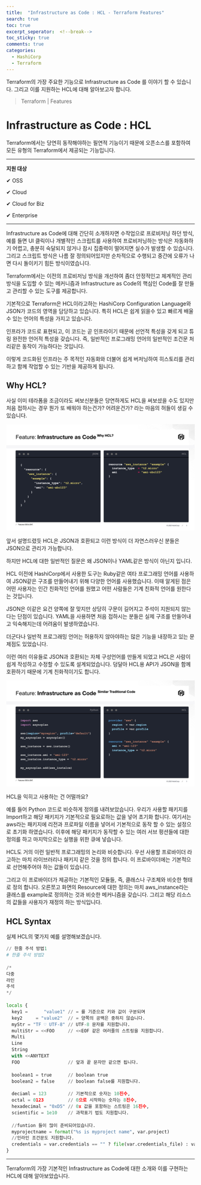 ```yaml
---
title:  "Infrastructure as Code : HCL - Terraform Features"
search: true
toc: true
excerpt_seperator:  <!--break-->
toc_sticky: true
comments: true
categories: 
  - HashiCorp
  - Terraform
---
```


<!--break-->

Terraform의 가장 주요한 기능으로 Infrastructure as Code 를 이야기 할 수 있습니다. 그리고 이를 지원하는 HCL에 대해 알아보고자 합니다.



> Terraform | Features

# Infrastructure as Code : HCL



Terraform에서는 당연히 동작해야하는 필연적 기능이기 때문에 오픈소스를 포함하여 모든 유형의 Terraform에서 제공되는 기능입니다.

---

**지원 대상**

✔︎ OSS

✔︎ Cloud

✔︎ Cloud for Biz

✔︎ Enterprise

---

Infrastructure as Code에 대해 간단히 소개하자면 수작업으로 프로비저닝 하던 방식, 예를 들면 UI 클릭이나 개별적인 스크립트를 사용하여 프로비저닝하는 방식은 자동화하기 어렵고, 충분히 숙달되지 않거나 잠시 집중력이 떨어지면 실수가 발생할 수 있습니다. 그리고 스크립트 방식은 나름 잘 정의되어있지만 순차적으로 수행되고 중간에 오류가 나면 다시 돌이키기 힘든 방식이였습니다.

Terraform에서는 이전의 프로비저닝 방식을 개선하여 좀더 안정적인고 체계적인 관리 방식을 도입할 수 있는 메커니즘과 Infrastructure as Code의 핵심인 Code를 잘 만들고 관리할 수 있는 도구를 제공합니다.

기본적으로 Terraform은 HCL이라고하는 HashiCorp Configuration Language와 JSON가 코드의 영역을 담당하고 있습니다. 특히 HCL은 쉽게 읽을수 있고 빠르게 배울 수 있는 언어의 특성을 가지고 있습니다.

인프라가 코드로 표현되고, 이 코드는 곧 인프라이기 때문에 선언적 특성을 갖게 되고 튜링 완전한 언어적 특성을 갖습니다. 즉, 일반적인 프로그래밍 언어의 일반적인 조건문 처리같은 동작이 가능하다는 것입니다.

이렇게 코드화된 인프라는 주 목적인 자동화와 더불어 쉽게 버저닝하여 히스토리를 관리하고 함께 작업할 수 있는 기반을 제공하게 됩니다.



## Why HCL?

사실 이미 테라폼을 조금이라도 써보신분들은 당연하게도 HCL을 써보셨을 수도 있지만 처음 접하시는 경우 뭔가 또 배워야 하는건가? 어려운건가? 라는 마음의 허들이 생길 수 있습니다.

![Terraform_Features_Master(KR) - Google Slides 2020-07-14 22-27-59](https://raw.githubusercontent.com/Great-Stone/images/master/uPic/Terraform_Features_Master%28KR%29%20-%20Google%20Slides%202020-07-14%2022-27-59.png)

앞서 설명드렸듯 HCL은 JSON과 호환되고 이런 방식이 더 자연스러우신 분들은 JSON으로 관리가 가능합니다.

하지만 HCL에 대한 일반적인 질문은 왜 JSON이나 YAML같은 방식이 아닌지 입니다.

HCL 이전에 HashiCorp에서 사용한 도구는 Ruby같은 여타 프로그래밍 언어를 사용하여 JSON같은 구조를 만들어내기 위해 다양한 언어를 사용했습니다. 이때 알게된 점은 어떤 사용자는 인간 친화적인 언어를 원했고 어떤 사람들은 기계 친화적 언어를 원한다는 것입니다.

JSON은 이같은 요건 양쪽에 잘 맞지만 상당히 구문이 길어지고 주석이 지원되지 않는 다는 단점이 있습니다. YAML을 사용하면 처음 접하시는 분들은 실제 구조를 만들어내고 익숙해지는데 어려움이 발생하였습니다.

더군다나 일반적 프로그래밍 언어는 허용하지 않아야하는 많은 기능을 내장하고 있는 문제점도 있었습니다.

이런 여러 이유들로 JSON과 호환되는 자체 구성언어를 만들게 되었고 HCL은 사람이 쉽게 작성하고 수정할 수 있도록 설계되었습니다. 덩달아 HCL용 API가 JSON을 함께 호환하기 때문에 기계 친화적이기도 합니다.

![Terraform_Features_Master(KR) - Google Slides 2020-07-14 22-28-30](https://raw.githubusercontent.com/Great-Stone/images/master/uPic/Terraform_Features_Master%28KR%29%20-%20Google%20Slides%202020-07-14%2022-28-30.png)

HCL을 익히고 사용하는 건 어떨까요?

예를 들어 Python 코드로 비슷하게 정의를 내려보았습니다. 우리가 사용할 패키지를 Import하고 해당 패키지가 기본적으로 필요로하는 값을 넣어 초기화 합니다. 여기서는 aws라는 패키지에 리전과 프로파일 이름을 넣어서 기본적으로 동작 할 수 있는 설정으로 초기화 하였습니다. 이후에 해당 패키지가 동작할 수 있는 여러 서브 펑션들에 대한 정의를 하고 마지막으로는 실행을 위한 큐에 넣습니다.

HCL도 거의 이런 일반적 프로그래밍의 논리와 비슷합니다. 우선 사용할 프로바이더 라고하는 마치 라이브러리나 패키지 같은 것을 정의 합니다. 이 프로바이더에는 기본적으로 선언해주어야 하는 값들이 있습니다.

그리고 이 프로바이더가 제공하는 기본적인 모듈들, 즉, 클래스나 구조체와 비슷한 형태로 정의 합니다. 오른쪼고 화면의 Resource에 대한 정의는 마치 aws_instance라는 클래스를 example로 정의하는 것과 비슷한 메커니즘을 갖습니다. 그리고 해당 리소스의 값들을 사용자가 재정의 하는 방식입니다.



## HCL Syntax

실제 HCL의 몇가지 예를 설명해보겠습니다.

```python
// 한줄 주석 방법1
# 한줄 주석 방법2

/*
다중
라인
주석
*/

locals {
  key1 =      "value1" // = 를 기준으로 키와 값이 구분되며
  key2     = "value2"  // = 양쪽의 공백은 중하지 않습니다.
  myStr = "TF ♡ UTF-8" // UTF-8 문자를 지원합니다.
  multiStr = <<FOO     // <<EOF 같은 여러줄의 스트링을 지원합니다.
  Multi
  Line
  String
  with <<ANYTEXT
  FOO                  // 앞과 끝 문자만 같으면 됩니다.
  
  boolean1 = true      // boolean true
  boolean2 = false     // boolean false를 지원합니다.

  deciaml = 123        // 기본적으로 숫자는 10진수,
  octal = 0123         // 0으로 시작하는 숫자는 8진수,
  hexadecimal = "0xD5" // 0x 값을 포함하는 스트링은 16진수,
  scientific = 1e10    // 과학표기 법도 지원합니다.

  //funtion 들이 많이 준비되어있습니다.
  myprojectname = format("%s is myproject name", var.project)
  //인라인 조건문도 지원합니다.
  credentials = var.credentials == "" ? file(var.credentials_file) : var.credentials
}
```

---

Terraform의 가장 기본적인 Infrastructure as Code에 대한 소개와 이를 구현하는 HCL에 대해 알아보았습니다.